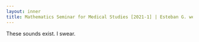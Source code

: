 ```yaml
---
layout: inner
title: Mathematics Seminar for Medical Studies [2021-1] | Esteban G. webpage
---
```


<p>These sounds exist. I swear.</p>
